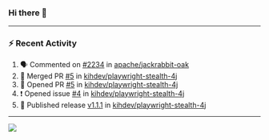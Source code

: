 ### Hi there 👋

---

### :zap: Recent Activity

<!--START_SECTION:activity-->
1. 🗣 Commented on [#2234](https://github.com/apache/jackrabbit-oak/pull/2234#issuecomment-2823839355) in [apache/jackrabbit-oak](https://github.com/apache/jackrabbit-oak)
2. 🎉 Merged PR [#5](https://github.com/kihdev/playwright-stealth-4j/pull/5) in [kihdev/playwright-stealth-4j](https://github.com/kihdev/playwright-stealth-4j)
3. 💪 Opened PR [#5](https://github.com/kihdev/playwright-stealth-4j/pull/5) in [kihdev/playwright-stealth-4j](https://github.com/kihdev/playwright-stealth-4j)
4. ❗ Opened issue [#4](https://github.com/kihdev/playwright-stealth-4j/issues/4) in [kihdev/playwright-stealth-4j](https://github.com/kihdev/playwright-stealth-4j)
5. 🚀 Published release [v1.1.1](https://github.com/kihdev/playwright-stealth-4j/releases/tag/v1.1.1) in [kihdev/playwright-stealth-4j](https://github.com/kihdev/playwright-stealth-4j)
<!--END_SECTION:activity-->

---

<!--
**fabriziofortino/fabriziofortino** is a ✨ _special_ ✨ repository because its `README.md` (this file) appears on your GitHub profile.

Here are some ideas to get you started:

- 🔭 I’m currently working on ...
- 🌱 I’m currently learning ...
- 👯 I’m looking to collaborate on ...
- 🤔 I’m looking for help with ...
- 💬 Ask me about ...
- 📫 How to reach me: ...
- 😄 Pronouns: ...
- ⚡ Fun fact: ...
-->
![](https://komarev.com/ghpvc/?username=fabriziofortino)

